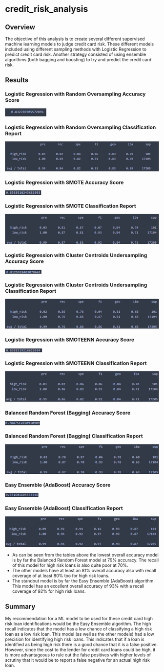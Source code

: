 # credit_risk_analysis

## Overview
The objective of this analysis is to create several different supervised machine learning models to judge credit card risk.
These different models included using different sampling methods with Logistic Regression to predict credit card risk.
Another strategy consisted of using ensemble algorithms (both bagging and boosting) to try and predict the credit card risk.
## Results
### Logistic Regression with Random Oversampling Accuracy Score
![LR ROS accuracy](Images/LR_with_ROS_acc.png)
### Logistic Regression with Random Oversampling Classification Report
![LR ROS report](Images/LR_with_ROS_report.png)
### Logistic Regression with SMOTE Accuracy Score
![LR SMOTE accuracy](Images/LR_with_SMOTE_acc.png)

### Logistic Regression with SMOTE Classification Report
![LR SMOTE report](Images/LR_with_SMOTE_report.png)

### Logistic Regression with Cluster Centroids Undersampling Accuracy Score
![LR CC accuracy](Images/LR_with_CC_acc.png)

### Logistic Regression with Cluster Centroids Undersampling Classification Report
![LR CC report](Images/LR_with_CC_report.png)

### Logistic Regression with SMOTEENN Accuracy Score
![LR SMOTEENN accuracy](Images/LR_with_SMOTEENN_acc.png)

### Logistic Regression with SMOTEENN Classification Report
![LR SMOTEENN report](Images/LR_with_SMOTEENN_report.png)

### Balanced Random Forest (Bagging) Accuracy Score
![BRF accuracy](Images/BRF_acc.png)
### Balanced Random Forest (Bagging) Classification Report
![BRF report](Images/BRF_report.png)

### Easy Ensemble (AdaBoost) Accuracy Score
![EEC accuracy](Images/EEC_acc.png)
### Easy Ensemble (AdaBoost) Classification Report
![EEC report](Images/EEC_report.png)

- As can be seen from the tables above the lowest overall accuracy model is by far the Balanced Random Forest model at 79% accuracy.
The recall of this model for high risk loans is also quite poor at 70%.
- The other models have at least an 81% overall accuracy also with recall coverage of at least 80% too for high risk loans.
- The standout model is by far the Easy Ensemble (AdaBoost) algorithm.
This model has an excellent overall accuracy of 93% with a recall coverage of 92% for high risk loans. 

## Summary
My recommendation for a ML model to be used for these credit card high risk loan identifications would be the Easy Ensemble algorithm.
The high recall indicates that the model has a low chance of classifying a high risk loan as a low risk loan.
This model (as well as the other models) had a low precision for identifying high risk loans.
This indicates that if a loan is identified as being high risk there is a good chance that it is a false positive.
However, since the cost to the lender for credit card loans could be high, it is more advantageous to rule out the false positives with higher levels of scrutiny that it would be to report a false negative for an actual high risk loan.